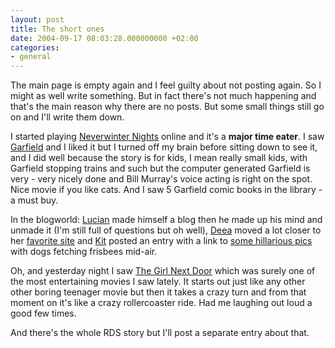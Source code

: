 ```yaml
---
layout: post
title: The short ones
date: 2004-09-17 08:03:28.000000000 +02:00
categories:
- general
---
```

The main page is empty again and I feel guilty about not posting again. So I might as well write something. But in fact there's not much happening and that's the main reason why there are no posts. But some small things still go on and I'll write them down.

I started playing <a href="http://nwn.bioware.com">Neverwinter Nights</a> online and it's a <b>major time eater</b>. I saw <a href="http://www.imdb.com/title/tt0356634/">Garfield</a> and I liked it but I turned off my brain before sitting down to see it, and I did well because the story is for kids, I mean really small kids, with Garfield stopping trains and such but the computer generated Garfield is very - very nicely done and Bill Murray's voice acting is right on the spot. Nice movie if you like cats. And I saw 5 Garfield comic books in the library - a must buy.

In the blogworld: <a href="http://www.rola.ro/lmarin/">Lucian</a> made himself a blog then he made up his mind and unmade it (I'm still full of questions but oh well), <a href="http://www.supermagnet.ro/deea/">Deea</a> moved a lot closer to her <a href="http://www.supermagnet.ro">favorite site</a> and <a href="http://www.kitblog.com/">Kit</a> posted an entry with a link to <a href="http://www.pbase.com/jctangney/dogs&page=all">some hillarious pics</a> with dogs fetching frisbees mid-air.

Oh, and yesterday night I saw <a href="http://www.imdb.com/title/tt0265208/">The Girl Next Door</a> which was surely one of the most entertaining movies I saw lately. It starts out just like any other other boring teenager movie but then it takes a crazy turn and from that moment on it's like a crazy rollercoaster ride. Had me laughing out loud a good few times.

And there's the whole RDS story but I'll post a separate entry about that.
